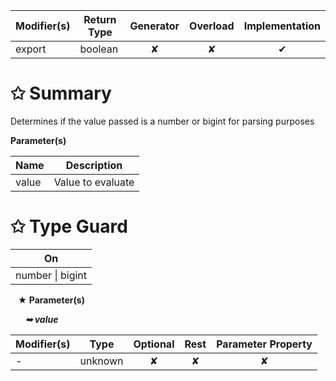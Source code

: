 | Modifier(s)                            | Return Type                    | Generator                        | Overload                         | Implementation                        |
|----------------------------------------|--------------------------------|:--------------------------------:|:--------------------------------:|:-------------------------------------:|
| export | boolean | ✘ | ✘  | ✔ |

# &#10025; Summary

Determines if the value passed is a number or bigint for parsing purposes

**Parameter(s)**

| Name  | Description        |
| ----- | ------------------ |
| value |  Value to evaluate |

# &#10025; Type Guard

| On                             |
|--------------------------------|
| number &#124; bigint |

&nbsp;&nbsp; **&#9733; Parameter(s)**

&nbsp;&nbsp;&nbsp;&nbsp;&nbsp; _**&#10149; value**_

| Modifier(s)                              | Type                        | Optional                           | Rest                          | Parameter Property                          |
|------------------------------------------|-----------------------------|:----------------------------------:|:-----------------------------:|:-------------------------------------------:|
| - | unknown | ✘  | ✘ | ✘ |